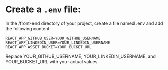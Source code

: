 # Create a `.env` file:

In the /front-end directory of your project, create a file named .env and add the following content:

```shell
REACT_APP_GITHUB_USER=YOUR_GITHUB_USERNAME
REACT_APP_LINKEDIN_USER=YOUR_LINKEDIN_USERNAME
REACT_APP_ASSET_BUCKET=YOUR_BUCKET_URL
```

Replace YOUR_GITHUB_USERNAME, YOUR_LINKEDIN_USERNAME, and YOUR_BUCKET_URL with your actual values.